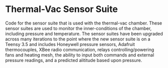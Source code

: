 # Thermal-Vac Sensor Suite
Code for the sensor suite that is used with the thermal-vac chamber. 
These sensor suites are used to monitor the inner-conditions of the chamber, including pressure and temperature.
The sensor suites have been upgraded across many iterations to the point where the new sensor suite is on a Teensy 3.5
and includes Honeywell pressure sensors, Adafruit thermocouples, XBee radio communication, relays controlling/powering
fans and heating mesh, the ability to input both commands and external pressure readings, and a predicted alititude
based upon pressure.
